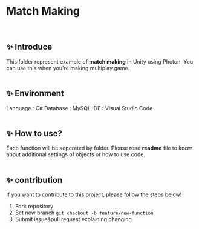 # Match Making 
<br>

## ✨ Introduce
This folder represent example of **match making** in Unity using Photon. You can use this when you're making multiplay game.
<br><br>

## ✨ Environment
Language : C#
Database : MySQL
IDE : Visual Studio Code
<br><br>

## ✨ How to use?
Each function will be seperated by folder. Please read **readme** file to know about additional settings of objects or how to use code. 
<br><br>

## ✨ contribution
If you want to contribute to this project, please follow the steps below!

1. Fork repository
2. Set new branch
```git checkout -b feature/new-function```
3. Submit issue&pull request explaining changing
